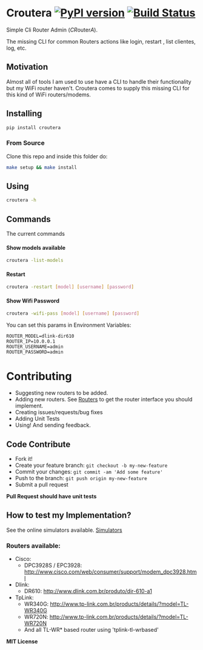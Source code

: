 # Croutera [![PyPI version](https://badge.fury.io/py/croutera.svg)](https://badge.fury.io/py/croutera) [![Build Status](https://travis-ci.org/cristianoliveira/croutera.svg)](https://travis-ci.org/cristianoliveira/croutera)
Simple Cli Router Admin (*CR*outer*A*).

The missing CLI for common Routers actions like login, restart , list clientes, log, etc.

## Motivation
Almost all of tools I am used to use have a CLI to handle their functionality
but my WiFi router haven't. Croutera comes to supply this missing CLI for this
kind of WiFi routers/modems.

## Installing
```bash
pip install croutera
```

### From Source
Clone this repo and inside this folder do:
```bash
make setup && make install
```

## Using
```bash
croutera -h
```

## Commands
The current commands

#### Show models available
```bash
croutera -list-models
```

#### Restart
```bash
croutera -restart [model] [username] [password]
```

#### Show Wifi Password
```bash
croutera -wifi-pass [model] [username] [password]
```

You can set this params in Environment Variables:
```
ROUTER_MODEL=dlink-dir610
ROUTER_IP=10.0.0.1
ROUTER_USERNAME=admin
ROUTER_PASSWORD=admin
```
# Contributing

 - Suggesting new routers to be added.
 - Adding new routers. See [Routers](https://github.com/cristianoliveira/croutera/blob/master/croutera/models/base.py) to get the router interface you should implement.
 - Creating issues/requests/bug fixes
 - Adding Unit Tests
 - Using! And sending feedback.

## Code Contribute
 - Fork it!
 - Create your feature branch: `git checkout -b my-new-feature`
 - Commit your changes: `git commit -am 'Add some feature'`
 - Push to the branch: `git push origin my-new-feature`
 - Submit a pull request

**Pull Request should have unit tests**

## How to test my Implementation?
 See the online simulators available. [Simulators](https://github.com/cristianoliveira/croutera/issues/11)

### Routers available:
 - Cisco:
   - DPC3928S / EPC3928: http://www.cisco.com/web/consumer/support/modem_dpc3928.html
 - Dlink:
   - DR610: http://www.dlink.com.br/produto/dir-610-a1
 - TpLink:
   - WR340G: http://www.tp-link.com.br/products/details/?model=TL-WR340G
   - WR720N: http://www.tp-link.com.br/products/details/?model=TL-WR720N
   - And all TL-WR* based router using 'tplink-tl-wrbased'

**MIT License**
